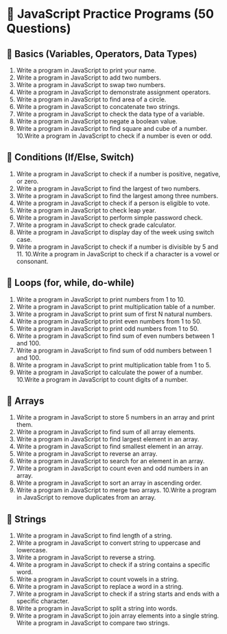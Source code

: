 # 📝 JavaScript Practice Programs (50 Questions)
## 📌 Basics (Variables, Operators, Data Types)

1. Write a program in JavaScript to print your name.
2. Write a program in JavaScript to add two numbers.
3. Write a program in JavaScript to swap two numbers.
4. Write a program in JavaScript to demonstrate assignment operators.
5. Write a program in JavaScript to find area of a circle.
6. Write a program in JavaScript to concatenate two strings.
7. Write a program in JavaScript to check the data type of a variable.
8. Write a program in JavaScript to negate a boolean value.
9. Write a program in JavaScript to find square and cube of a number.
10.Write a program in JavaScript to check if a number is even or odd.

## 📌 Conditions (If/Else, Switch)

1. Write a program in JavaScript to check if a number is positive, negative, or zero.
2. Write a program in JavaScript to find the largest of two numbers.
3. Write a program in JavaScript to find the largest among three numbers.
4. Write a program in JavaScript to check if a person is eligible to vote.
5. Write a program in JavaScript to check leap year.
6. Write a program in JavaScript to perform simple password check.
7. Write a program in JavaScript to check grade calculator.
8. Write a program in JavaScript to display day of the week using switch case.
9. Write a program in JavaScript to check if a number is divisible by 5 and 11.
10.Write a program in JavaScript to check if a character is a vowel or consonant.

## 📌 Loops (for, while, do-while)

1. Write a program in JavaScript to print numbers from 1 to 10.
2. Write a program in JavaScript to print multiplication table of a number.
3. Write a program in JavaScript to print sum of first N natural numbers.
4. Write a program in JavaScript to print even numbers from 1 to 50.
5. Write a program in JavaScript to print odd numbers from 1 to 50.
6. Write a program in JavaScript to find sum of even numbers between 1 and 100.
7. Write a program in JavaScript to find sum of odd numbers between 1 and 100.
8. Write a program in JavaScript to print multiplication table from 1 to 5.
9. Write a program in JavaScript to calculate the power of a number.
10.Write a program in JavaScript to count digits of a number.

## 📌 Arrays

1. Write a program in JavaScript to store 5 numbers in an array and print them.
2. Write a program in JavaScript to find sum of all array elements.
3. Write a program in JavaScript to find largest element in an array.
4. Write a program in JavaScript to find smallest element in an array.
5. Write a program in JavaScript to reverse an array.
6. Write a program in JavaScript to search for an element in an array.
7. Write a program in JavaScript to count even and odd numbers in an array.
8. Write a program in JavaScript to sort an array in ascending order.
9. Write a program in JavaScript to merge two arrays.
10.Write a program in JavaScript to remove duplicates from an array.

## 📌 Strings

1. Write a program in JavaScript to find length of a string.
2. Write a program in JavaScript to convert string to uppercase and lowercase.
3. Write a program in JavaScript to reverse a string.
4. Write a program in JavaScript to check if a string contains a specific word.
5. Write a program in JavaScript to count vowels in a string.
6. Write a program in JavaScript to replace a word in a string.
7. Write a program in JavaScript to check if a string starts and ends with a specific character.
8. Write a program in JavaScript to split a string into words.
9. Write a program in JavaScript to join array elements into a single string.
    Write a program in JavaScript to compare two strings.
